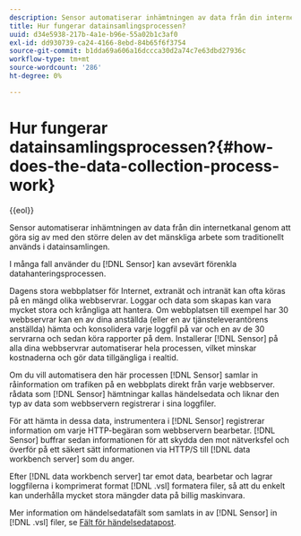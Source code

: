 ```yaml
---
description: Sensor automatiserar inhämtningen av data från din internetkanal genom att göra sig av med den större delen av det mänskliga arbete som traditionellt används i datainsamlingen.
title: Hur fungerar datainsamlingsprocessen?
uuid: d34e5938-217b-4a1e-b96e-55a02b1c3af0
exl-id: dd930739-ca24-4166-8ebd-84b65f6f3754
source-git-commit: b1dda69a606a16dccca30d2a74c7e63dbd27936c
workflow-type: tm+mt
source-wordcount: '286'
ht-degree: 0%

---
```


# Hur fungerar datainsamlingsprocessen?{#how-does-the-data-collection-process-work}

{{eol}}

Sensor automatiserar inhämtningen av data från din internetkanal genom att göra sig av med den större delen av det mänskliga arbete som traditionellt används i datainsamlingen.

I många fall använder du [!DNL Sensor] kan avsevärt förenkla datahanteringsprocessen.

Dagens stora webbplatser för Internet, extranät och intranät kan ofta köras på en mängd olika webbservrar. Loggar och data som skapas kan vara mycket stora och krångliga att hantera. Om webbplatsen till exempel har 30 webbservrar kan en av dina anställda (eller en av tjänsteleverantörens anställda) hämta och konsolidera varje loggfil på var och en av de 30 servrarna och sedan köra rapporter på dem. Installerar [!DNL Sensor] på alla dina webbservrar automatiserar hela processen, vilket minskar kostnaderna och gör data tillgängliga i realtid.

Om du vill automatisera den här processen [!DNL Sensor] samlar in råinformation om trafiken på en webbplats direkt från varje webbserver. rådata som [!DNL Sensor] hämtningar kallas händelsedata och liknar den typ av data som webbservern registrerar i sina loggfiler.

För att hämta in dessa data, instrumentera i [!DNL Sensor] registrerar information om varje HTTP-begäran som webbservern bearbetar. [!DNL Sensor] buffrar sedan informationen för att skydda den mot nätverksfel och överför på ett säkert sätt informationen via HTTP/S till [!DNL data workbench server] som du anger.

Efter [!DNL data workbench server] tar emot data, bearbetar och lagrar loggfilerna i komprimerat format [!DNL .vsl] formatera filer, så att du enkelt kan underhålla mycket stora mängder data på billig maskinvara.

Mer information om händelsedatafält som samlats in av [!DNL Sensor] in [!DNL .vsl] filer, se [Fält för händelsedatapost](../../home/c-snsr-ovrvw/c-evnt-data-rcd-flds/c-evnt-data-rcd-flds.md#concept-ed2a8797cb5b4995b55ffd50a9f12a44).
